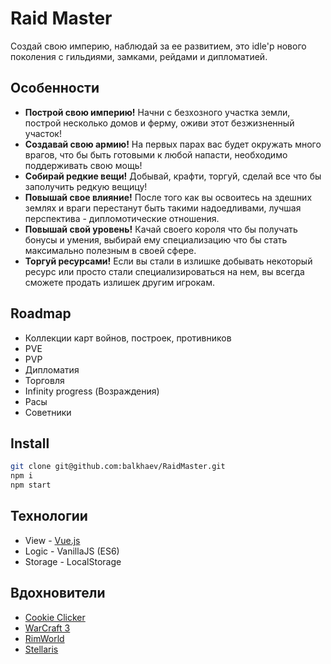 # Raid Master
Создай свою империю, наблюдай за ее развитием, это idle'р нового поколения с гильдиями, замками, рейдами и дипломатией.

## Особенности
- **Построй свою империю!** Начни с безхозного участка земли, построй несколько домов и ферму, оживи этот безжизненный участок!
- **Создавай свою армию!** На первых парах вас будет окружать много врагов, что бы быть готовыми к любой напасти, необходимо поддерживать свою мощь!
- **Собирай редкие вещи!** Добывай, крафти, торгуй, сделай все что бы заполучить редкую вещицу!
- **Повышай свое влияние!** После того как вы освоитесь на здешних землях и враги перестанут быть такими надоедливами, лучшая перспектива - дипломотические отношения.
- **Повышай свой уровень!** Качай своего короля что бы получать бонусы и умения, выбирай ему специализацию что бы стать максимально полезным в своей сфере.
- **Торгуй ресурсами!** Если вы стали в излишке добывать некоторый ресурс или просто стали специализироваться на нем, вы всегда сможете продать излишек другим игрокам.

## Roadmap
- Коллекции карт войнов, построек, противников
- PVE
- PVP
- Дипломатия
- Торговля
- Infinity progress (Возраждения)
- Расы
- Советники

## Install
```bash
git clone git@github.com:balkhaev/RaidMaster.git
npm i
npm start
```

## Технологии
- View - [Vue.js](https://ru.vuejs.org)
- Logic - VanillaJS (ES6)
- Storage - LocalStorage

## Вдохновители
- [Cookie Clicker](http://orteil.dashnet.org/cookieclicker/)
- [WarCraft 3](http://us.blizzard.com/en-us/games/war3/)
- [RimWorld](http://store.steampowered.com/app/294100/RimWorld/)
- [Stellaris](http://store.steampowered.com/app/281990/Stellaris/)
